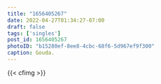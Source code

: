 ```yaml
---
title: "1656405267"
date: 2022-04-27T01:34:27-07:00
draft: false
tags: ['singles']
post_id: 1656405267
photoID: "b15280ef-8ee8-4cbc-68f6-5d967ef9f300"
caption: Gouda.
---
```

{{< cfimg >}}